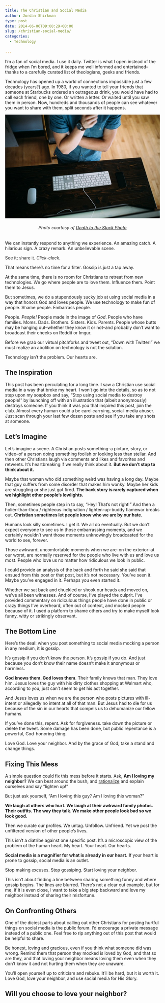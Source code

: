 ```yaml
---
title: The Christian and Social Media
author: Jordan Shirkman
type: post
date: 2014-06-06T09:00:29+00:00
slug: /christian-social-media/
categories:
  - Technology

---
```

I’m a fan of social media. I use it daily. Twitter is what I open instead of the fridge when I’m bored, and it keeps me well informed and entertained–thanks to a carefully curated list of theologians, geeks and friends.

Technology has opened up a world of connections impossible just a few decades (years?) ago. In 1980, if you wanted to tell your friends that someone at Starbucks ordered an outrageous drink, you would have had to call each friend, one by one. Or written a letter. Or waited until you saw them in person. Now, hundreds and thousands of people can see whatever you want to share with them, split seconds after it happens.

[![Image](/static/images/Pondering-with-Keyboard.jpeg)](https://jshirk.com/blog/christian-social-media/)

<h6 style="text-align: center;">
  Photo courtesy of <a href="http://deathtothestockphoto.com">Death to the Stock Photo</a>
</h6>

We can instantly respond to anything we experience. An amazing catch. A hilarious sign. A crazy remark. An unbelievable scene.

See it; share it. _Click-clack._

That means there’s no time for a filter. Gossip is just a tap away.

At the same time, there is no room for Christians to retreat from new technologies. We go where people are to love them. Influence them. Point them to Jesus.

But sometimes, we do a stupendously sucky job at using social media in a way that honors God and loves people. We use technology to make fun of people. Shame people. Embarrass people.

People. _People!_ People made in the image of _God_. People who have families. Moms. Dads. Brothers. Sisters. Kids. Parents. People whose butts may be hanging out–whether they know it or not–and probably don’t want to broadcast their cheeks on Reddit or Imgur.

Before we grab our virtual pitchforks and tweet out, “Down with Twitter!” we must realize an abolition on technology is not the solution.

Technology isn’t the problem. Our hearts are. <!--more-->

## The Inspiration

This post has been perculating for a long time. I saw a Christian use social media in a way that broke my heart. I won’t go into the details, so as to not step upon my soapbox and say, “Stop using social media to destroy people!” by launching off with an illustration that (albeit anonymously) destroys someone. If you think it was you that inspired this post, join the club. Almost every human could a be card-carrying, social-media abuser. Just scan through your last few dozen posts and see if you take any shots at someone.

## Let’s Imagine

Let’s imagine a scene. A Christian posts something–a picture, story, or video–of a person doing something foolish or looking less than stellar. And then other Christians laugh via comments and likes and favorites and retweets. It’s heartbreaking if we really think about it. **But we don’t stop to think about it.**

Maybe that woman who did something weird was having a long day. Maybe that guy suffers from some disorder that makes him wonky. Maybe her kids are struggling or she just got fired. **The back story is rarely captured when we highlight other people’s lowlights.**

Then, sometimes people step in to say, “Hey! That’s not right!” And then a holier-than-thou / righteous indignation / lighten-up-buddy flamewar breaks out. **Christian sometimes let people know who we are by our hate.**

Humans look silly sometimes. I get it. We all do eventually. But we don’t expect everyone to see us in those embarrassing moments, and we certainly wouldn’t want those moments unknowingly broadcasted for the world to see, forever.

Those awkward, uncomfortable moments when we are–on the exterior–at our worst, are normally reserved for the people who live with us and love us most. People who love us no matter how ridiculous we look in public.

I could provide an analysis of the back and forth he said she said that ensued from this post or that post, but it’s not necessary. You’ve seen it. Maybe you’ve engaged in it. Perhaps you even started it.

Whether we sat back and chuckled or shook our heads and moved on, we’ve all been witnesses. And of course, I’ve played the culprit. I’ve provided commentary on ridiculous things people have done in public or crazy things I’ve overheard, often out of context, and mocked people because of it. I used a platform to shame others and try to make myself look funny, witty or strikingly observant.

## The Bottom Line

Here’s the deal: when you post something to social media mocking a person in any medium, it is gossip.

It’s gossip if you don’t know the person. It’s gossip if you do. And just because you don’t know their name doesn’t make it anonymous or harmless.

**God knows them. God loves them.** Their family knows that man. They love him. Jesus loves the guy with his dirty clothes shopping at Walmart who, according to you, just can’t seem to get his act together.

And Jesus loves us when we are the person who posts pictures with ill-intent or allegedly no intent at all of that man. But Jesus had to die for us because of the sin in our hearts that compels us to dehumanize our fellow humans.

If you’ve done this, repent. Ask for forgiveness. take down the picture or delete the tweet. Some damage has been done, but public repentance is a powerful, God-honoring thing.

Love God. Love your neighbor. And by the grace of God, take a stand and change things.

## Fixing This Mess

A simple question could fix this mess before it starts. Ask, **Am I loving my neighbor?** We can beat around the bush, and [rationalize](https://jshirk.com/blog/rationalization) and explain ourselves and say “lighten up!”

But just ask yourself, “Am I loving this guy? Am I loving this woman?”

**We laugh at others who hurt. We laugh at their awkward family photos. Their outfits. The way they talk. We make other people look bad so we look good.**

Then we curate our profiles. We untag. Unfollow. Unfriend. Yet we post the unfiltered version of other people’s lives.

This isn’t a diatribe against one specific post. It’s a microscopic view of the problem of the human heart. My heart. Your heart. Our hearts.

**Social media is a magnifier for what is already in our heart.** If your heart is prone to gossip, social media is an outlet.

Stop making excuses. Stop gossiping. Start loving your neighbor.

This isn’t about finding a line between sharing something funny and where gossip begins. The lines are blurred. There’s not a clear cut example, but for me, if it is even close, I want to take a big step backward and love my neighbor instead of sharing their misfortune.

## On Confronting Others

One of the diciest parts about calling out other Christians for posting hurtful things on social media is the public forum. I’d encourage a private message instead of a public one. Feel free to rip anything out of this post that would be helpful to share.

Be honest, loving and gracious, even if you think what someone did was wrong. Remind them that person they mocked is loved by God, and that so are they, and that loving your neighbor means loving them even when they don’t know it and not hurting them when they are unaware.

You’ll open yourself up to criticism and rebuke. It’ll be hard, but it is worth it. Love God, love your neighbor, and use social media for His Glory.

## Will you choose to love your neighbor?
